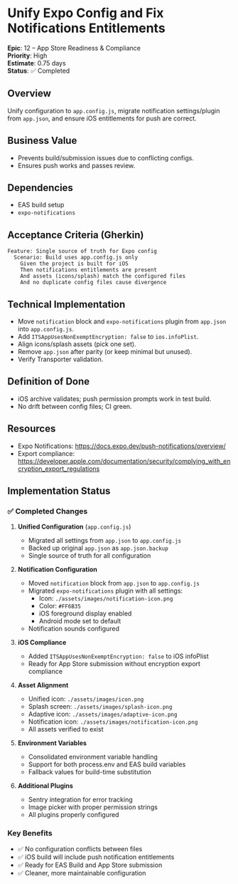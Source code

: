 # Unify Expo Config and Fix Notifications Entitlements

**Epic**: 12 – App Store Readiness & Compliance  
**Priority**: High  
**Estimate**: 0.75 days  
**Status**: ✅ Completed

## Overview
Unify configuration to `app.config.js`, migrate notification settings/plugin from `app.json`, and ensure iOS entitlements for push are correct.

## Business Value
- Prevents build/submission issues due to conflicting configs.  
- Ensures push works and passes review.

## Dependencies
- EAS build setup  
- `expo-notifications`

## Acceptance Criteria (Gherkin)
```gherkin
Feature: Single source of truth for Expo config
  Scenario: Build uses app.config.js only
    Given the project is built for iOS
    Then notifications entitlements are present
    And assets (icons/splash) match the configured files
    And no duplicate config files cause divergence
```

## Technical Implementation
- Move `notification` block and `expo-notifications` plugin from `app.json` into `app.config.js`.
- Add `ITSAppUsesNonExemptEncryption: false` to `ios.infoPlist`.
- Align icons/splash assets (pick one set).  
- Remove `app.json` after parity (or keep minimal but unused).  
- Verify Transporter validation.

## Definition of Done
- iOS archive validates; push permission prompts work in test build.  
- No drift between config files; CI green.

## Resources
- Expo Notifications: https://docs.expo.dev/push-notifications/overview/  
- Export compliance: https://developer.apple.com/documentation/security/complying_with_encryption_export_regulations

## Implementation Status

### ✅ Completed Changes

1. **Unified Configuration** (`app.config.js`)
   - Migrated all settings from `app.json` to `app.config.js`
   - Backed up original `app.json` as `app.json.backup`
   - Single source of truth for all configuration

2. **Notification Configuration**
   - Moved `notification` block from `app.json` to `app.config.js`
   - Migrated `expo-notifications` plugin with all settings:
     - Icon: `./assets/images/notification-icon.png`
     - Color: `#FF6B35`
     - iOS foreground display enabled
     - Android mode set to default
   - Notification sounds configured

3. **iOS Compliance**
   - Added `ITSAppUsesNonExemptEncryption: false` to iOS infoPlist
   - Ready for App Store submission without encryption export compliance

4. **Asset Alignment**
   - Unified icon: `./assets/images/icon.png`
   - Splash screen: `./assets/images/splash-icon.png`
   - Adaptive icon: `./assets/images/adaptive-icon.png`
   - Notification icon: `./assets/images/notification-icon.png`
   - All assets verified to exist

5. **Environment Variables**
   - Consolidated environment variable handling
   - Support for both process.env and EAS build variables
   - Fallback values for build-time substitution

6. **Additional Plugins**
   - Sentry integration for error tracking
   - Image picker with proper permission strings
   - All plugins properly configured

### Key Benefits
- ✅ No configuration conflicts between files
- ✅ iOS build will include push notification entitlements
- ✅ Ready for EAS Build and App Store submission
- ✅ Cleaner, more maintainable configuration

